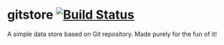# gitstore [![Build Status](https://travis-ci.org/arun1729/gitstore.svg?branch=master)](https://travis-ci.org/arun1729/gitstore)
A simple data store based on Git repository. Made purely for the fun of it!
